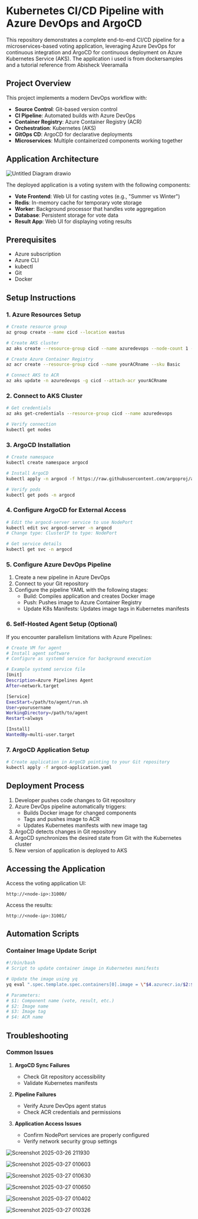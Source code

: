 # Kubernetes CI/CD Pipeline with Azure DevOps and ArgoCD

This repository demonstrates a complete end-to-end CI/CD pipeline for a microservices-based voting application, leveraging Azure DevOps for continuous integration and ArgoCD for continuous deployment on Azure Kubernetes Service (AKS). The application i used is from dockersamples and a tutorial reference from Abisheck Veeramalla

## Project Overview

This project implements a modern DevOps workflow with:

- **Source Control**: Git-based version control
- **CI Pipeline**: Automated builds with Azure DevOps
- **Container Registry**: Azure Container Registry (ACR)
- **Orchestration**: Kubernetes (AKS)
- **GitOps CD**: ArgoCD for declarative deployments
- **Microservices**: Multiple containerized components working together

  
## Application Architecture

![Untitled Diagram drawio](https://github.com/user-attachments/assets/feb262c9-49c5-4d71-8595-b9048cd1575d)



The deployed application is a voting system with the following components:

- **Vote Frontend**: Web UI for casting votes (e.g., "Summer vs Winter")
- **Redis**: In-memory cache for temporary vote storage
- **Worker**: Background processor that handles vote aggregation
- **Database**: Persistent storage for vote data
- **Result App**: Web UI for displaying voting results

## Prerequisites

- Azure subscription
- Azure CLI
- kubectl
- Git
- Docker

## Setup Instructions

### 1. Azure Resources Setup

```bash
# Create resource group
az group create --name cicd --location eastus

# Create AKS cluster
az aks create --resource-group cicd --name azuredevops --node-count 1 --enable-addons monitoring --generate-ssh-keys

# Create Azure Container Registry
az acr create --resource-group cicd --name yourACRname --sku Basic

# Connect AKS to ACR
az aks update -n azuredevops -g cicd --attach-acr yourACRname
```

### 2. Connect to AKS Cluster

```bash
# Get credentials
az aks get-credentials --resource-group cicd --name azuredevops

# Verify connection
kubectl get nodes
```

### 3. ArgoCD Installation

```bash
# Create namespace
kubectl create namespace argocd

# Install ArgoCD
kubectl apply -n argocd -f https://raw.githubusercontent.com/argoproj/argo-cd/stable/manifests/install.yaml

# Verify pods
kubectl get pods -n argocd
```

### 4. Configure ArgoCD for External Access

```bash
# Edit the argocd-server service to use NodePort
kubectl edit svc argocd-server -n argocd
# Change type: ClusterIP to type: NodePort

# Get service details
kubectl get svc -n argocd
```

### 5. Configure Azure DevOps Pipeline

1. Create a new pipeline in Azure DevOps
2. Connect to your Git repository
3. Configure the pipeline YAML with the following stages:
   - Build: Compiles application and creates Docker image
   - Push: Pushes image to Azure Container Registry
   - Update K8s Manifests: Updates image tags in Kubernetes manifests

### 6. Self-Hosted Agent Setup (Optional)

If you encounter parallelism limitations with Azure Pipelines:

```bash
# Create VM for agent
# Install agent software
# Configure as systemd service for background execution

# Example systemd service file
[Unit]
Description=Azure Pipelines Agent
After=network.target

[Service]
ExecStart=/path/to/agent/run.sh
User=yourusername
WorkingDirectory=/path/to/agent
Restart=always

[Install]
WantedBy=multi-user.target
```

### 7. ArgoCD Application Setup

```bash
# Create application in ArgoCD pointing to your Git repository
kubectl apply -f argocd-application.yaml
```

## Deployment Process

1. Developer pushes code changes to Git repository
2. Azure DevOps pipeline automatically triggers:
   - Builds Docker image for changed components
   - Tags and pushes image to ACR
   - Updates Kubernetes manifests with new image tag
3. ArgoCD detects changes in Git repository
4. ArgoCD synchronizes the desired state from Git with the Kubernetes cluster
5. New version of application is deployed to AKS

## Accessing the Application

Access the voting application UI:
```
http://<node-ip>:31000/
```

Access the results:
```
http://<node-ip>:31001/
```

## Automation Scripts

### Container Image Update Script

```bash
#!/bin/bash
# Script to update container image in Kubernetes manifests

# Update the image using yq
yq eval ".spec.template.spec.containers[0].image = \"$4.azurecr.io/$2:$3\"" -i k8s-specifications/$1-deployment.yaml

# Parameters:
# $1: Component name (vote, result, etc.)
# $2: Image name
# $3: Image tag
# $4: ACR name
```

## Troubleshooting

### Common Issues

1. **ArgoCD Sync Failures**
   - Check Git repository accessibility
   - Validate Kubernetes manifests

2. **Pipeline Failures**
   - Verify Azure DevOps agent status
   - Check ACR credentials and permissions

3. **Application Access Issues**
   - Confirm NodePort services are properly configured
   - Verify network security group settings

![Screenshot 2025-03-26 211930](https://github.com/user-attachments/assets/62942dd7-46f3-4cd8-800a-505bf3f62e67)

![Screenshot 2025-03-27 010603](https://github.com/user-attachments/assets/06d9ed28-2ce9-4059-ad50-e42533a26fa9)


![Screenshot 2025-03-27 010630](https://github.com/user-attachments/assets/1cebb8a9-fb47-4d16-8452-a2526bd71886)

![Screenshot 2025-03-27 010650](https://github.com/user-attachments/assets/9d629aac-6b4e-4a95-8ffa-9ded959ec8d7)


![Screenshot 2025-03-27 010402](https://github.com/user-attachments/assets/2a683429-cd6d-46f1-8a71-2e581e678263)

![Screenshot 2025-03-27 010326](https://github.com/user-attachments/assets/e62817a5-0b51-4605-a991-e2588ba5e8fe)

